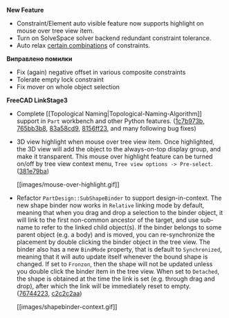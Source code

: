 __New Feature__

* Constraint/Element auto visible feature now supports highlight on mouse over tree view item.
* Turn on SolveSpace solver backend redundant constraint tolerance.
* Auto relax [certain combinations](../commit/80bceefcc69f80ae6812628a5a2368c0bbdd0a77) of constraints.

__Виправлено помилки__

* Fix (again) negative offset in various composite constraints
* Tolerate empty lock constraint
* Fix mover on whole object selection

__FreeCAD LinkStage3__

* Complete [[Topological Naming|Topological-Naming-Algorithm]] support in `Part` workbench and other Python features. ([1c7b973b](/realthunder/FreeCAD/commit/1c7b973b3ebd1721268d07c40afa8cf613cc0917), [765bb3b8](/realthunder/FreeCAD/commit/765bb3b83f909fde3657a5b23eff344d323ae5d4), [83a58cd9](/realthunder/FreeCAD/commit/83a58cd9b74ecb765fa1cc7decea0ba2d6e44582), [8156ff23](/realthunder/FreeCAD/commit/8156ff23ba001d21c73a7519f4f7f0ad39f5b9cb), and many following bug fixes)

* 3D view highlight when mouse over tree view item. Once highlighted, the 3D view will add the object to the always-on-top display group, and make it transparent. This mouse over highlight feature can be turned on/off by tree view context menu, `Tree view options -> Pre-select`. ([381e79ba](/realthunder/FreeCAD/commit/381e79ba9ec7310db9acf22816bf034fae80971b))

  [[images/mouse-over-highlight.gif]]

* Refactor `PartDesign::SubShapeBinder` to support design-in-context. The new shape binder now works in `Relative` linking mode by default, meaning that when you drag and drop a selection to the binder object, it will link to the first non-common ancestor of the target, and use sub-name to refer to the linked child object(s). If the binder belongs to some parent object (e.g. a body) and is moved, you can re-synchronize the placement by double clicking the binder object in the tree view. The binder also has a new `BindMode` property, that is default to `Synchronized`, meaning that it will auto update itself whenever the bound shape is changed. If set to `Fronzon`, then the shape will not be updated unless you double click the binder item in the tree view. When set to `Detached`, the shape is obtained at the time the link is set (e.g. through drag and drop), after which the link will be immediately reset to empty. ([76744223](/realthunder/FreeCAD/commit/76744223521dd1f32490731459e588dd269d4d0b), [c2c2c2aa](/realthunder/FreeCAD/commit/c2c2c2aa1c83f927be0178052d858264d312676b))

  [[images/shapebinder-context.gif]]

